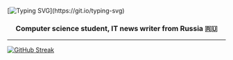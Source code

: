 [![Typing SVG](https://readme-typing-svg.demolab.com?font=Press+Start+2P&size=16&pause=1000&color=38F7AF&background=FFFFFF00&center=true&vCenter=true&width=435&lines=%D0%9F%D1%80%D0%B8%D0%B2%D0%B5%D1%82!+%D0%9C%D0%B5%D0%BD%D1%8F+%D0%B7%D0%BE%D0%B2%D1%83%D1%82+%D0%98%D0%BB%D1%8C%D1%8F.)](https://git.io/typing-svg)

<h3 align="center">Computer science student, IT news writer from Russia 🇷🇺</h3>

____

[![GitHub Streak](http://github-readme-streak-stats.herokuapp.com?user=L3GEND-AI&theme=dark&hide_border=true&locale=ru&card_width=600&background=60%2C000000%2C2D929C&fire=34FFAD&ring=388E7F)](https://git.io/streak-stats)



<!---
L3GEND-AI/L3GEND-AI is a ✨ special ✨ repository because its `README.md` (this file) appears on your GitHub profile.
You can click the Preview link to take a look at your changes.
--->
